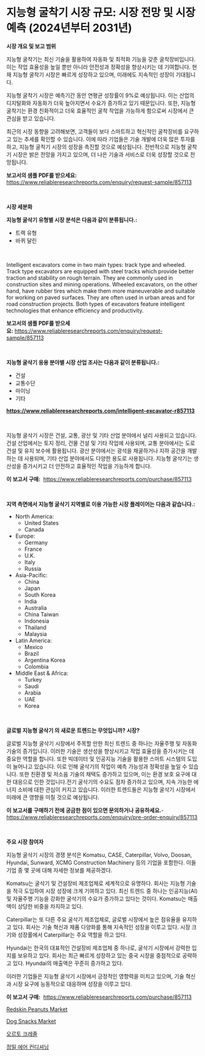 <p><h1>지능형 굴착기 시장 규모: 시장 전망 및 시장 예측 (2024년부터 2031년)</h1></p><p><strong>시장 개요 및 보고 범위</strong></p>
<p><p>지능형 굴착기는 최신 기술을 활용하여 자동화 및 최적화 기능을 갖춘 굴착장비입니다. 이는 작업 효율성을 높일 뿐만 아니라 안전성과 정확성을 향상시키는 데 기여합니다. 현재 지능형 굴착기 시장은 빠르게 성장하고 있으며, 미래에도 지속적인 성장이 기대됩니다.</p><p>지능형 굴착기 시장은 예측기간 동안 연평균 성장률이 9%로 예상됩니다. 이는 산업의 디지털화와 자동화가 더욱 높아지면서 수요가 증가하고 있기 때문입니다. 또한, 지능형 굴착기는 환경 친화적이고 더욱 효율적인 굴착 작업을 가능하게 함으로써 시장에서 큰 관심을 받고 있습니다.</p><p>최근의 시장 동향을 고려해보면, 고객들이 보다 스마트하고 혁신적인 굴착장비를 요구하고 있는 추세를 확인할 수 있습니다. 이에 따라 기업들은 기술 개발에 더욱 많은 투자를 하고, 지능형 굴착기 시장의 성장을 촉진할 것으로 예상됩니다. 전반적으로 지능형 굴착기 시장은 밝은 전망을 가지고 있으며, 더 나은 기술과 서비스로 더욱 성장할 것으로 전망됩니다.</p></p>
<p><strong>보고서의 샘플 PDF를 받으세요:</strong> <a href="https://www.reliableresearchreports.com/enquiry/request-sample/857113">https://www.reliableresearchreports.com/enquiry/request-sample/857113</a></p>
<p>&nbsp;</p>
<p><strong>시장 세분화</strong></p>
<p><strong>지능형 굴삭기 유형별 시장 분석은 다음과 같이 분류됩니다.:</strong></p>
<p><ul><li>트랙 유형</li><li>바퀴 달린</li></ul></p>
<p>&nbsp;</p>
<p><p>Intelligent excavators come in two main types: track type and wheeled. Track type excavators are equipped with steel tracks which provide better traction and stability on rough terrain. They are commonly used in construction sites and mining operations. Wheeled excavators, on the other hand, have rubber tires which make them more maneuverable and suitable for working on paved surfaces. They are often used in urban areas and for road construction projects. Both types of excavators feature intelligent technologies that enhance efficiency and productivity.</p></p>
<p><strong>보고서의 샘플 PDF를 받으세요:</strong>&nbsp;<a href="https://www.reliableresearchreports.com/enquiry/request-sample/857113">https://www.reliableresearchreports.com/enquiry/request-sample/857113</a></p>
<p>&nbsp;</p>
<p><strong> 지능형 굴삭기 응용 분야별 시장 산업 조사는 다음과 같이 분류됩니다.:</strong></p>
<p><ul><li>건설</li><li>교통수단</li><li>마이닝</li><li>기타</li></ul></p>
<p><strong><a href="https://www.reliableresearchreports.com/intelligent-excavator-r857113">https://www.reliableresearchreports.com/intelligent-excavator-r857113</a></strong></p>
<p>&nbsp;</p>
<p><p>지능형 굴삭기 시장은 건설, 교통, 광산 및 기타 산업 분야에서 널리 사용되고 있습니다. 건설 산업에서는 토지 정리, 건물 건설 및 기타 작업에 사용되며, 교통 분야에서는 도로 건설 및 유지 보수에 활용됩니다. 광산 분야에서는 광석을 채굴하거나 지하 공간을 개발하는 데 사용되며, 기타 산업 분야에서도 다양한 용도로 사용됩니다. 지능형 굴삭기는 생산성을 증가시키고 더 안전하고 효율적인 작업을 가능하게 합니다.</p></p>
<p><strong>이 보고서 구매:</strong>&nbsp; <a href="https://www.reliableresearchreports.com/purchase/857113">https://www.reliableresearchreports.com/purchase/857113</a></p>
<p>&nbsp;</p>
<p><strong>지역 측면에서 지능형 굴삭기 지역별로 이용 가능한 시장 플레이어는 다음과 같습니다.:</strong></p>
<p><ul>
    <li>
        North America:
        <ul>
            <li>United States</li>
            <li>Canada</li>
        </ul>
    </li>
    <li>
        Europe:
        <ul>
            <li>Germany</li>
            <li>France</li>
            <li>U.K.</li>
            <li>Italy</li>
            <li>Russia</li>
        </ul>
    </li>
    <li>
        Asia-Pacific:
        <ul>
            <li>China</li>
            <li>Japan</li>
            <li>South Korea</li>
            <li>India</li>
            <li>Australia</li>
            <li>China Taiwan</li>
            <li>Indonesia</li>
            <li>Thailand</li>
            <li>Malaysia</li>
        </ul>
    </li>
    <li>
        Latin America:
        <ul>
            <li>Mexico</li>
            <li>Brazil</li>
            <li>Argentina Korea</li>
            <li>Colombia</li>
        </ul>
    </li>
    <li>
        Middle East & Africa:
        <ul>
            <li>Turkey</li>
            <li>Saudi</li>
            <li>Arabia</li>
            <li>UAE</li>
            <li>Korea</li>
        </ul>
    </li>
    </ul></p>
<p>&nbsp;</p>
<p><strong>글로벌 지능형 굴삭기 의 새로운 트렌드는 무엇입니까? 시장?</strong></p>
<p><p>글로벌 지능형 굴삭기 시장에서 주목할 만한 최신 트렌드 중 하나는 자율주행 및 자동화 기술의 증가입니다. 이러한 기술은 생산성을 향상시키고 작업 효율성을 증가시키는 데 중요한 역할을 합니다. 또한 빅데이터 및 인공지능 기술을 활용한 스마트 시스템의 도입이 늘어나고 있습니다. 이로 인해 굴삭기의 작업이 예측 가능성과 정확성을 높일 수 있습니다. 또한 친환경 및 저소음 기술의 채택도 증가하고 있으며, 이는 환경 보호 요구에 대한 대응으로 인한 것입니다.전기 굴삭기의 수요도 점차 증가하고 있으며, 지속 가능한 에너지 소비에 대한 관심이 커지고 있습니다. 이러한 트렌드들은 지능형 굴삭기 시장에서 미래에 큰 영향을 미칠 것으로 예상됩니다.</p></p>
<p><strong>이 보고서를 구매하기 전에 궁금한 점이 있으면 문의하거나 공유하세요.</strong>- <a href="https://www.reliableresearchreports.com/enquiry/pre-order-enquiry/857113">https://www.reliableresearchreports.com/enquiry/pre-order-enquiry/857113</a></p>
<p>&nbsp;</p>
<p><strong>주요 시장 참여자</strong></p>
<p><p>지능형 굴삭기 시장의 경쟁 분석은 Komatsu, CASE, Caterpillar, Volvo, Doosan, Hyundai, Sunward, XCMG Construction Machinery 등의 기업을 포함한다. 이들 기업 중 몇 곳에 대해 자세한 정보를 제공하겠다. </p><p>Komatsu는 굴삭기 및 건설장비 제조업체로 세계적으로 유명하다. 회사는 지능형 기술을 적극 도입하여 시장 성장에 크게 기여하고 있다. 최신 트렌드 중 하나는 인공지능(AI) 및 자율주행 기능을 강화한 굴삭기의 수요가 증가하고 있다는 것이다. Komatsu는 매출액이 상당한 비중을 차지하고 있다.</p><p>Caterpillar는 또 다른 주요 굴삭기 제조업체로, 글로벌 시장에서 높은 점유율을 유지하고 있다. 회사는 기술 혁신과 제품 다양화를 통해 지속적인 성장을 이루고 있다. 시장 크기와 성장률에서 Caterpillar는 주요 역할을 하고 있다.</p><p>Hyundai는 한국의 대표적인 건설장비 제조업체 중 하나로, 굴삭기 시장에서 강력한 입지를 보유하고 있다. 회사는 최근 빠르게 성장하고 있는 중국 시장을 중점적으로 공략하고 있다. Hyundai의 매출액은 꾸준히 증가하고 있다.</p><p>이러한 기업들은 지능형 굴삭기 시장에서 긍정적인 영향력을 미치고 있으며, 기술 혁신과 시장 요구에 능동적으로 대응하며 성장을 이루고 있다.</p></p>
<p><strong>이 보고서 구매:</strong>&nbsp;&nbsp;<a href="https://www.reliableresearchreports.com/purchase/857113">https://www.reliableresearchreports.com/purchase/857113</a></p>
<p><p><a href="https://github.com/Krish2023na/Market-Research-Report-List-3/blob/main/redskin-peanuts-market.md">Redskin Peanuts Market</a></p><p><a href="https://github.com/bmorecock/Market-Research-Report-List-2/blob/main/dog-snacks-market.md">Dog Snacks Market</a></p><p><a href="https://github.com/Elenrrera7685/Market-Research-Report-List-1/blob/main/689502317113.md">오르토 크레졸</a></p><p><a href="https://github.com/vsn7qpua81q/Market-Research-Report-List-1/blob/main/170386917112.md">정밀 에어 컨디셔닝</a></p></p>
